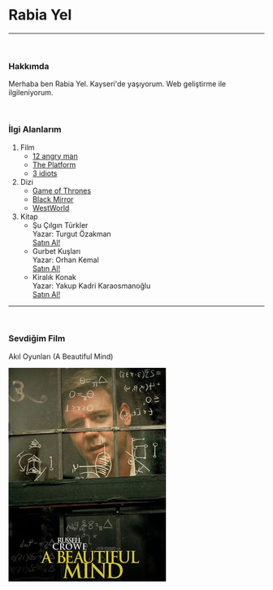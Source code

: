 <h1>Rabia Yel </h1>
<hr>
<br>
<h3>Hakkımda</h3>
<p>Merhaba ben Rabia Yel. Kayseri'de yaşıyorum. Web geliştirme ile ilgileniyorum.</p>
<br>
<h3>İlgi Alanlarım</h3>
<ol>
    <li>Film
        <ul>
            <li>
                <a href="https://www.beyazperde.com/filmler/film-4063/" target="_blank">
                    12 angry man</a>               
            </li>
            <li>
                <a href="https://www.netflix.com/title/81128579" target="_blank">
                    The Platform</a>
            </li>
            <li>                
                <a href="https://www.beyazperde.com/filmler/film-176535/" target="_blank">
                    3 idiots</a>
            </li>
        </ul>
    </li>
    <li>Dizi
        <ul>
            <li>
                <a href="https://www.blutv.com/diziler/yabanci/game-of-thrones" target="_blank">
                Game of Thrones</a>
            </li>
            <li>
                <a href="https://www.blutv.com/diziler/yabanci/westworld?gclid=Cj0KCQjwkbuKBhDRARIsAALysV7luE2u4rz72ZJ5uXh3nrVpPMCMDR2MSNP_DhtKPFtFuxM-EbOSCY4aAgbhEALw_wcB" target="_blank">
                    Black Mirror</a>
            </li>
            <li>                
                <a href="https://www.blutv.com/diziler/yabanci/westworld?gclid=Cj0KCQjwkbuKBhDRARIsAALysV7luE2u4rz72ZJ5uXh3nrVpPMCMDR2MSNP_DhtKPFtFuxM-EbOSCY4aAgbhEALw_wcB" target="_blank">
                    WestWorld</a>
            </li>
        </ul>
    </li>
    <li>Kitap
        <ul>
            <li>Şu Çılgın Türkler
                <br>
                Yazar: Turgut Özakman <br>
                <a href="https://www.dr.com.tr/Kitap/Su-Cilgin-Turkler/Edebiyat/Roman/Turkiye-Roman/urunno=0000000177540" target="_blank">
                Satın Al!</a>
            </li>
            <li>Gurbet Kuşları
                <br>
                Yazar: Orhan Kemal <br>
                <a href="https://www.dr.com.tr/Kitap/Gurbet-Kuslari/Edebiyat/Roman/Turkiye-Roman/urunno=0000000229878" target="_blank">
                Satın Al!</a>
            </li>
            <li>Kiralık Konak 
                <br>
                Yazar: Yakup Kadri Karaosmanoğlu <br>
                <a href="https://www.dr.com.tr/Kitap/Kiralik-Konak/Yakup-Kadri-Karaosmanoglu/Edebiyat/Roman/Turk-Klasik/urunno=0000000061421" target="_blank">
                Satın Al!</a>
            </li>
        </ul>
    </li>
</ol>

<hr>
<br>
<h3>Sevdiğim Film</h3>
<p>Akıl Oyunları (A Beautiful Mind)</p>

<img src="images/akil_oyunlari.jpg" alt="2001 ‧ Dram/Romantik ‧ 2 saat 15 dakika">